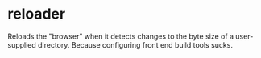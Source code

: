 # reloader
Reloads the "browser" when it detects changes to the byte size of a user-supplied directory. Because configuring front end build tools sucks.
